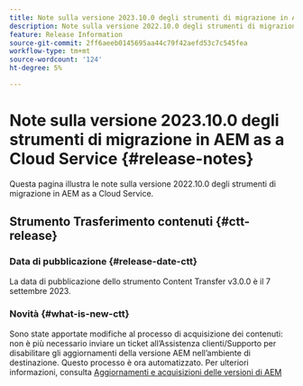 ```yaml
---
title: Note sulla versione 2023.10.0 degli strumenti di migrazione in AEM as a Cloud Service
description: Note sulla versione 2022.10.0 degli strumenti di migrazione nell’AEM as a Cloud Service
feature: Release Information
source-git-commit: 2ff6aeeb0145695aa44c79f42aefd53c7c545fea
workflow-type: tm+mt
source-wordcount: '124'
ht-degree: 5%

---
```


# Note sulla versione 2023.10.0 degli strumenti di migrazione in AEM as a Cloud Service {#release-notes}

Questa pagina illustra le note sulla versione 2022.10.0 degli strumenti di migrazione in AEM as a Cloud Service.

## Strumento Trasferimento contenuti {#ctt-release}

### Data di pubblicazione {#release-date-ctt}

La data di pubblicazione dello strumento Content Transfer v3.0.0 è il 7 settembre 2023.

### Novità {#what-is-new-ctt}

Sono state apportate modifiche al processo di acquisizione dei contenuti: non è più necessario inviare un ticket all’Assistenza clienti/Supporto per disabilitare gli aggiornamenti della versione AEM nell’ambiente di destinazione. Questo processo è ora automatizzato. Per ulteriori informazioni, consulta [Aggiornamenti e acquisizioni delle versioni di AEM](https://experienceleague.adobe.com/docs/experience-manager-cloud-service/content/migration-journey/cloud-migration/content-transfer-tool/ingesting-content.html#aem-version-updates-and-ingestions)
